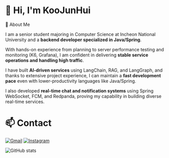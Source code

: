 # 👋 Hi, I'm KooJunHui

📌 About Me  

I am a senior student majoring in Computer Science at Incheon National University and a **backend developer specialized in Java/Spring**.  

With hands-on experience from planning to server performance testing and monitoring (K6, Grafana), I am confident in delivering **stable service operations and handling high traffic**.  

I have built **AI-driven services** using LangChain, RAG, and LangGraph, and thanks to extensive project experience, I can maintain a **fast development pace** even with lower-productivity languages like Java/Spring. 

I also developed **real-time chat and notification systems** using Spring WebSocket, FCM, and Redpanda, proving my capability in building diverse real-time services.  

# 📫 Contact
[![Gmail](https://img.shields.io/badge/Gmail-D14836?style=flat&logo=gmail&logoColor=white)](mailto:junhui9789@gmail.com)
[![Instagram](https://img.shields.io/badge/Instagram-C13584?style=flat&logo=instagram&logoColor=white)](https://www.instagram.com/jun_whistle.9?igsh=MW1sem1pNHc5eWcxZA==)

![GitHub stats](https://github-readme-stats.vercel.app/api?username=Koojunhui&show_icons=true&theme=radical)
